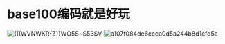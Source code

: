 # base100编码就是好玩
![(((WVNWKR{Z})WO5S~S53SV](https://user-images.githubusercontent.com/46450756/215552111-fa09ae19-487b-4a0b-876b-fd9600d32b83.png)
![a107f084de6ccca0d5a244b8d1cfd5a](https://user-images.githubusercontent.com/46450756/215552129-8a113a42-b1ce-40e6-b8d0-5caa9fb98e42.png)
